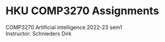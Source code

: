 # HKU COMP3270 Assignments
COMP3270 Artificial intelligence 2022-23 sem1  
Instructor: Schnieders Dirk
